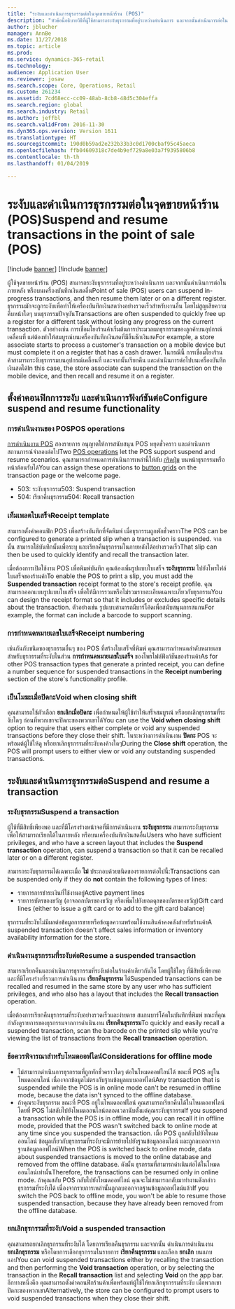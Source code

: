 ```yaml
---
title: "ระงับและดำเนินการธุรกรรมต่อในจุดขายหน้าร้าน (POS)"
description: "หัวข้อนี้อธิบายวิธีที่ผู้ใช้สามารถระงับธุรกรรมที่อยู่ระหว่างดำเนินการ และจากนั้นดำเนินการต่อในภายหลัง หรือบนเครื่องบันทึกเงินสดอื่น โดยใช้ Microsoft Dynamics 365 for Retail"
author: jblucher
manager: AnnBe
ms.date: 11/27/2018
ms.topic: article
ms.prod: 
ms.service: dynamics-365-retail
ms.technology: 
audience: Application User
ms.reviewer: josaw
ms.search.scope: Core, Operations, Retail
ms.custom: 261234
ms.assetid: 7cd68ecc-cc09-48ab-8cb8-48d5c304effa
ms.search.region: global
ms.search.industry: Retail
ms.author: jeffbl
ms.search.validFrom: 2016-11-30
ms.dyn365.ops.version: Version 1611
ms.translationtype: HT
ms.sourcegitcommit: 190d0b59ad2e232b33b3c0d1700cbaf95c45aeca
ms.openlocfilehash: ffb04609318c7de4b9ef729a8e03a7f9395806b8
ms.contentlocale: th-th
ms.lasthandoff: 01/04/2019

---
```


# <a name="suspend-and-resume-transactions-in-the-point-of-sale-pos"></a><span data-ttu-id="d4eda-103">ระงับและดำเนินการธุรกรรมต่อในจุดขายหน้าร้าน (POS)</span><span class="sxs-lookup"><span data-stu-id="d4eda-103">Suspend and resume transactions in the point of sale (POS)</span></span>

[!include [banner](includes/banner.md)]
[!include [banner](includes/preview-banner.md)]

<span data-ttu-id="d4eda-104">ผู้ใช้จุดขายหน้าร้าน (POS) สามารถระงับธุรกรรมที่อยู่ระหว่างดำเนินการ และจากนั้นดำเนินการต่อในภายหลัง หรือบนเครื่องบันทึกเงินสดอื่น</span><span class="sxs-lookup"><span data-stu-id="d4eda-104">Point of sale (POS) users can suspend in-progress transactions, and then resume them later or on a different register.</span></span> <span data-ttu-id="d4eda-105">ธุรกรรมมักจะถูกระงับเพื่อทำให้เครื่องบันทึกเงินสดว่างอย่างรวดเร็วสำหรับงานอื่น โดยไม่สูญเสียความคืบหน้าใดๆ บนธุรกรรมปัจจุบัน</span><span class="sxs-lookup"><span data-stu-id="d4eda-105">Transactions are often suspended to quickly free up a register for a different task without losing any progress on the current transaction.</span></span> <span data-ttu-id="d4eda-106">ตัวอย่างเช่น การเชื่อมโยงร้านค้าเริ่มต้นการประมวลผลธุรกรรมของลูกค้าบนอุปกรณ์เคลื่อนที่ แต่ต้องทำให้สมบูรณ์บนเครื่องบันทึกเงินสดที่มีลิ้นชักเงินสด</span><span class="sxs-lookup"><span data-stu-id="d4eda-106">For example, a store associate starts to process a customer's transaction on a mobile device but must complete it on a register that has a cash drawer.</span></span> <span data-ttu-id="d4eda-107">ในกรณีนี้ การเชื่อมโยงร้านค้าสามารถระงับธุรกรรมบนอุปกรณ์เคลื่อนที่ และจากนั้นเรียกคืน และดำเนินการต่อไปบนเครื่องบันทึกเงินสดได้</span><span class="sxs-lookup"><span data-stu-id="d4eda-107">In this case, the store associate can suspend the transaction on the mobile device, and then recall and resume it on a register.</span></span>

## <a name="configure-suspend-and-resume-functionality"></a><span data-ttu-id="d4eda-108">ตั้งค่าคอนฟิกการระงับ และดำเนินการฟังก์ชันต่อ</span><span class="sxs-lookup"><span data-stu-id="d4eda-108">Configure suspend and resume functionality</span></span>

### <a name="pos-operations"></a><span data-ttu-id="d4eda-109">การดำเนินงานของ POS</span><span class="sxs-lookup"><span data-stu-id="d4eda-109">POS operations</span></span>

<span data-ttu-id="d4eda-110">[การดำเนินงาน POS](pos-operations.md) สองรายการ อนุญาตให้การสนับสนุน POS หยุดชั่วคราว และดำเนินการสถานการณ์จำลองต่อไป</span><span class="sxs-lookup"><span data-stu-id="d4eda-110">Two [POS operations](pos-operations.md) let the POS support suspend and resume scenarios.</span></span> <span data-ttu-id="d4eda-111">คุณสามารถกำหนดการดำเนินการเหล่านี้ให้กับ [กริดปุ่ม](pos-screen-layouts.md) บนหน้าธุรกรรมหรือหน้าต้อนรับได้</span><span class="sxs-lookup"><span data-stu-id="d4eda-111">You can assign these operations to [button grids](pos-screen-layouts.md) on the transaction page or the welcome page.</span></span>

- <span data-ttu-id="d4eda-112">503: ระงับธุรกรรม</span><span class="sxs-lookup"><span data-stu-id="d4eda-112">503: Suspend transaction</span></span>
- <span data-ttu-id="d4eda-113">504: เรียกคืนธุรกรรม</span><span class="sxs-lookup"><span data-stu-id="d4eda-113">504: Recall transaction</span></span>

### <a name="receipt-template"></a><span data-ttu-id="d4eda-114">เท็มเพลตใบเสร็จ</span><span class="sxs-lookup"><span data-stu-id="d4eda-114">Receipt template</span></span>

<span data-ttu-id="d4eda-115">สามารถตั้งค่าคอนฟิก POS เพื่อสร้างบันทึกที่จัดพิมพ์ เมื่อธุรกรรมถูกพักชั่วคราว</span><span class="sxs-lookup"><span data-stu-id="d4eda-115">The POS can be configured to generate a printed slip when a transaction is suspended.</span></span> <span data-ttu-id="d4eda-116">จากนั้น สามารถใช้บันทึกนั้นเพื่อระบุ และเรียกคืนธุรกรรมในภายหลังได้อย่างรวดเร็ว</span><span class="sxs-lookup"><span data-stu-id="d4eda-116">That slip can then be used to quickly identify and recall the transaction later.</span></span>

<span data-ttu-id="d4eda-117">เมื่อต้องการเปิดใช้งาน POS เพื่อพิมพ์บันทึก คุณต้องเพิ่มรูปแบบใบเสร็จ **ระงับธุรกรรม** ไปยังโพรไฟล์ใบเสร็จของร้านค้า</span><span class="sxs-lookup"><span data-stu-id="d4eda-117">To enable the POS to print a slip, you must add the **Suspended transaction** receipt format to the store's receipt profile.</span></span> <span data-ttu-id="d4eda-118">คุณสามารถออกแบบรูปแบบใบเสร็จ เพื่อให้มีการรวมหรือไม่รวมรายละเอียดเฉพาะเกี่ยวกับธุรกรรม</span><span class="sxs-lookup"><span data-stu-id="d4eda-118">You can design the receipt format so that it includes or excludes specific details about the transaction.</span></span> <span data-ttu-id="d4eda-119">ตัวอย่างเช่น รูปแบบสามารถมีบาร์โค้ดเพื่อสนับสนุนการสแกน</span><span class="sxs-lookup"><span data-stu-id="d4eda-119">For example, the format can include a barcode to support scanning.</span></span>

### <a name="receipt-numbering"></a><span data-ttu-id="d4eda-120">การกำหนดหมายเลขใบเสร็จ</span><span class="sxs-lookup"><span data-stu-id="d4eda-120">Receipt numbering</span></span>

<span data-ttu-id="d4eda-121">เช่นกันกับชนิดของธุรกรรมอื่นๆ ของ POS ที่สร้างใบเสร็จที่พิมพ์ คุณสามารถกำหนดลำดับหมายเลขสำหรับธุรกรรมที่ระงับในส่วน **การกำหนดหมายเลขใบเสร็จ** ของโพรไฟล์ฟังก์ชันของร้านค้า</span><span class="sxs-lookup"><span data-stu-id="d4eda-121">As for other POS transaction types that generate a printed receipt, you can define a number sequence for suspended transactions in the **Receipt numbering** section of the store's functionality profile.</span></span>

### <a name="void-when-closing-shift"></a><span data-ttu-id="d4eda-122">เป็นโมฆะเมื่อปิดกะ</span><span class="sxs-lookup"><span data-stu-id="d4eda-122">Void when closing shift</span></span>

<span data-ttu-id="d4eda-123">คุณสามารถใช้ตัวเลือก **ยกเลิกเมื่อปิดกะ** เพื่อกำหนดให้ผู้ใช้ทำให้เสร็จสมบูรณ์ หรือยกเลิกธุรกรรมที่ระงับใดๆ ก่อนที่พวกเขาจะปิดกะของพวกเขาได้</span><span class="sxs-lookup"><span data-stu-id="d4eda-123">You can use the **Void when closing shift** option to require that users either complete or void any suspended transactions before they close their shift.</span></span> <span data-ttu-id="d4eda-124">ในระหว่างการดำเนินงาน **ปิดกะ** POS จะพร้อมต์ผู้ใช้ให้ดู หรือยกเลิกธุรกรรมที่ระงับคงค้างใดๆ</span><span class="sxs-lookup"><span data-stu-id="d4eda-124">During the **Close shift** operation, the POS will prompt users to either view or void any outstanding suspended transactions.</span></span>

## <a name="suspend-and-resume-a-transaction"></a><span data-ttu-id="d4eda-125">ระงับและดำเนินการธุรกรรมต่อ</span><span class="sxs-lookup"><span data-stu-id="d4eda-125">Suspend and resume a transaction</span></span>

### <a name="suspend-a-transaction"></a><span data-ttu-id="d4eda-126">ระงับธุรกรรม</span><span class="sxs-lookup"><span data-stu-id="d4eda-126">Suspend a transaction</span></span>

<span data-ttu-id="d4eda-127">ผู้ใช้ที่มีสิทธิ์เพียงพอ และที่มีโครงร่างหน้าจอที่มีการดำเนินงาน **ระงับธุรกรรม** สามารถระงับธุรกรรม เพื่อให้สามารถเรียกได้ในภายหลัง หรือบนเครื่องบันทึกเงินสดอื่น</span><span class="sxs-lookup"><span data-stu-id="d4eda-127">Users who have sufficient privileges, and who have a screen layout that includes the **Suspend transaction** operation, can suspend a transaction so that it can be recalled later or on a different register.</span></span>

<span data-ttu-id="d4eda-128">สามารถระงับธุรกรรมได้เฉพาะเมื่อ **ไม่** ประกอบด้วยชนิดของรายการต่อไปนี้:</span><span class="sxs-lookup"><span data-stu-id="d4eda-128">Transactions can be suspended only if they do **not** contain the following types of lines:</span></span>

- <span data-ttu-id="d4eda-129">รายการการชำระเงินที่ใช้งานอยู่</span><span class="sxs-lookup"><span data-stu-id="d4eda-129">Active payment lines</span></span>
- <span data-ttu-id="d4eda-130">รายการบัตรของขวัญ (อาจออกบัตรของขวัญ หรือเพิ่มไปยังยอดดุลของบัตรของขวัญ)</span><span class="sxs-lookup"><span data-stu-id="d4eda-130">Gift card lines (either to issue a gift card or to add to the gift card balance)</span></span>

<span data-ttu-id="d4eda-131">ธุรกรรมที่ระงับไม่มีผลต่อข้อมูลการขายหรือข้อมูลความพร้อมใช้งานสินค้าคงคลังสำหรับร้านค้า</span><span class="sxs-lookup"><span data-stu-id="d4eda-131">A suspended transaction doesn't affect sales information or inventory availability information for the store.</span></span>

### <a name="resume-a-suspended-transaction"></a><span data-ttu-id="d4eda-132">ดำเนินงานธุรกรรมที่ระงับต่อ</span><span class="sxs-lookup"><span data-stu-id="d4eda-132">Resume a suspended transaction</span></span>

<span data-ttu-id="d4eda-133">สามารถเรียกคืนและดำเนินการธุรกรรมที่ระงับต่อในร้านค้าเดียวกันได้ โดยผู้ใช้ใดๆ ที่มีสิทธิ์เพียงพอ และที่มีโครงร่างที่รวมการดำเนินงาน **เรียกคืนธุรกรรม** ได้</span><span class="sxs-lookup"><span data-stu-id="d4eda-133">Suspended transactions can be recalled and resumed in the same store by any user who has sufficient privileges, and who also has a layout that includes the **Recall transaction** operation.</span></span>

<span data-ttu-id="d4eda-134">เมื่อต้องการเรียกคืนธุรกรรมที่ระงับอย่างรวดเร็วและง่ายดาย สแกนบาร์โค้ดในบันทึกที่พิมพ์ ขณะที่คุณกำลังดูรายการของธุรกรรมจากการดำเนินงาน **เรียกคืนธุรกรรม**</span><span class="sxs-lookup"><span data-stu-id="d4eda-134">To quickly and easily recall a suspended transaction, scan the barcode on the printed slip while you're viewing the list of transactions from the **Recall transaction** operation.</span></span>

### <a name="considerations-for-offline-mode"></a><span data-ttu-id="d4eda-135">ข้อควรพิจารณาสำหรับโหมดออฟไลน์</span><span class="sxs-lookup"><span data-stu-id="d4eda-135">Considerations for offline mode</span></span>

- <span data-ttu-id="d4eda-136">ไม่สามารถดำเนินการธุรกรรมที่ถูกพักชั่วคราวใดๆ ต่อในโหมดออฟไลน์ได้ ขณะที่ POS อยู่ในโหมดออนไลน์ เนื่องจากข้อมูลไม่ตรงกับฐานข้อมูลแบบออฟไลน์</span><span class="sxs-lookup"><span data-stu-id="d4eda-136">Any transaction that is suspended while the POS is in online mode can't be resumed in offline mode, because the data isn't synced to the offline database.</span></span>
- <span data-ttu-id="d4eda-137">ถ้าคุณระงับธุรกรรม ขณะที่ POS อยู่ในโหมดออฟไลน์ คุณสามารถเรียกคืนได้ในโหมดออฟไลน์ โดยที่ POS ไม่สลับไปยังโหมดออนไลน์ตลอดเวลานับตั้งแต่คุณระงับธุรกรรม</span><span class="sxs-lookup"><span data-stu-id="d4eda-137">If you suspend a transaction while the POS is in offline mode, you can recall it in offline mode, provided that the POS wasn't switched back to online mode at any time since you suspended the transaction.</span></span> <span data-ttu-id="d4eda-138">เมื่อ POS ถูกสลับไปยังโหมดออนไลน์ ข้อมูลเกี่ยวกับธุรกรรมที่ระงับจะมีการย้ายไปยังฐานข้อมูลออนไลน์ และถูกลบออกจากฐานข้อมูลออฟไลน์</span><span class="sxs-lookup"><span data-stu-id="d4eda-138">When the POS is switched back to online mode, data about suspended transactions is moved to the online database and removed from the offline database.</span></span> <span data-ttu-id="d4eda-139">ดังนั้น ธุรกรรมที่สามารถดำเนินต่อได้ในโหมดออนไลน์เท่านั้น</span><span class="sxs-lookup"><span data-stu-id="d4eda-139">Therefore, the transactions can be resumed only in online mode.</span></span> <span data-ttu-id="d4eda-140">ถ้าคุณสลับ POS กลับไปยังโหมดออฟไลน์ คุณจะไม่สามารถกลับมาทำงานดังกล่าวธุรกรรมที่ระงับได้ เนื่องจากรายการเหล่านั้นถูกลบออกจากฐานข้อมูลออฟไลน์แล้ว</span><span class="sxs-lookup"><span data-stu-id="d4eda-140">If you switch the POS back to offline mode, you won't be able to resume those suspended transaction, because they have already been removed from the offline database.</span></span>

### <a name="void-a-suspended-transaction"></a><span data-ttu-id="d4eda-141">ยกเลิกธุรกรรมที่ระงับ</span><span class="sxs-lookup"><span data-stu-id="d4eda-141">Void a suspended transaction</span></span>

<span data-ttu-id="d4eda-142">คุณสามารถยกเลิกธุรกรรมที่ระงับได้ โดยการเรียกคืนธุรกรรม และจากนั้น ดำเนินการดำเนินงาน **ยกเลิกธุรกรรม** หรือโดยการเลือกธุรกรรมในรายการ **เรียกคืนธุรกรรม** และเลือก **ยกเลิก** บนแถบแอป</span><span class="sxs-lookup"><span data-stu-id="d4eda-142">You can void suspended transactions either by recalling the transaction and then performing the **Void transaction** operation, or by selecting the transaction in the **Recall transaction** list and selecting **Void** on the app bar.</span></span> <span data-ttu-id="d4eda-143">อีกทางหนึ่งคือ คุณสามารถตั้งค่าคอนฟิกร้านค้าเพื่อพร้อมท์ผู้ใช้ให้ยกเลิกธุรกรรมที่ระงับ เมื่อพวกเขาปิดกะของพวกเขา</span><span class="sxs-lookup"><span data-stu-id="d4eda-143">Alternatively, the store can be configured to prompt users to void suspended transactions when they close their shift.</span></span>

